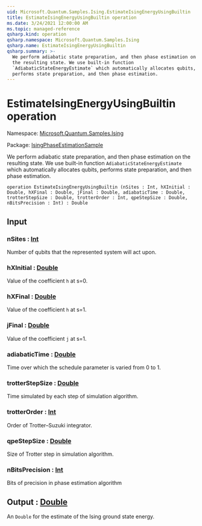 ```yaml
---
uid: Microsoft.Quantum.Samples.Ising.EstimateIsingEnergyUsingBuiltin
title: EstimateIsingEnergyUsingBuiltin operation
ms.date: 3/24/2021 12:00:00 AM
ms.topic: managed-reference
qsharp.kind: operation
qsharp.namespace: Microsoft.Quantum.Samples.Ising
qsharp.name: EstimateIsingEnergyUsingBuiltin
qsharp.summary: >-
  We perform adiabatic state preparation, and then phase estimation on
  the resulting state. We use built-in function
  `AdiabaticStateEnergyEstimate` which automatically allocates qubits,
  performs state preparation, and then phase estimation.
---
```


# EstimateIsingEnergyUsingBuiltin operation

Namespace: [Microsoft.Quantum.Samples.Ising](xref:Microsoft.Quantum.Samples.Ising)

Package: [IsingPhaseEstimationSample](https://nuget.org/packages/IsingPhaseEstimationSample)


We perform adiabatic state preparation, and then phase estimation onthe resulting state. We use built-in function`AdiabaticStateEnergyEstimate` which automatically allocates qubits,performs state preparation, and then phase estimation.

```qsharp
operation EstimateIsingEnergyUsingBuiltin (nSites : Int, hXInitial : Double, hXFinal : Double, jFinal : Double, adiabaticTime : Double, trotterStepSize : Double, trotterOrder : Int, qpeStepSize : Double, nBitsPrecision : Int) : Double
```


## Input

### nSites : [Int](xref:microsoft.quantum.lang-ref.int)

Number of qubits that the represented system will act upon.


### hXInitial : [Double](xref:microsoft.quantum.lang-ref.double)

Value of the coefficient `h` at s=0.


### hXFinal : [Double](xref:microsoft.quantum.lang-ref.double)

Value of the coefficient `h` at s=1.


### jFinal : [Double](xref:microsoft.quantum.lang-ref.double)

Value of the coefficient `j` at s=1.


### adiabaticTime : [Double](xref:microsoft.quantum.lang-ref.double)

Time over which the schedule parameter is varied from 0 to 1.


### trotterStepSize : [Double](xref:microsoft.quantum.lang-ref.double)

Time simulated by each step of simulation algorithm.


### trotterOrder : [Int](xref:microsoft.quantum.lang-ref.int)

Order of Trotter–Suzuki integrator.


### qpeStepSize : [Double](xref:microsoft.quantum.lang-ref.double)

Size of Trotter step in simulation algorithm.


### nBitsPrecision : [Int](xref:microsoft.quantum.lang-ref.int)

Bits of precision in phase estimation algorithm



## Output : [Double](xref:microsoft.quantum.lang-ref.double)

An `Double` for the estimate of the Ising ground state energy.